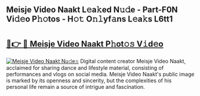 ## Meisje Video Naakt L𝚎a𝚔ed N𝚞𝚍e - Part-F0N Vi𝚍𝚎o P𝚑𝚘tos - H𝚘𝚝 O𝚗𝚕yf𝚊ns L𝚎a𝚔s L6tt1

# <h2><a href="http://kfan7c.oniu.top/?m=Meisje+Video+Naakt">🔗👉 🔴 Meisje Video Naakt P𝚑ot𝚘𝚜 V𝚒d𝚎o</a></h2>

[![Meisje Video Naakt Nu𝚍e𝚜](https://i.imgur.com/0qMVB7G.gif)](http://kfan7c.oniu.top/?m=Meisje+Video+Naakt)
Digital content creator Meisje Video Naakt, acclaimed for sharing dance and lifestyle material, consisting of performances and vlogs on social media. Meisje Video Naakt's public image is marked by its openness and sincerity, but the complexities of his personal life remain a source of intrigue and fascination.  
